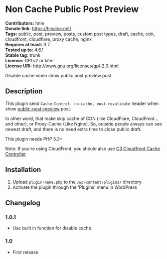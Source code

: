 # Non Cache Public Post Preview #
**Contributors:** hnle  
**Donate link:** https://hinaloe.net/  
**Tags:** public, post, preview, posts, custom post types, draft, cache, cdn, cloudfront, cloudflare, proxy cache, nginx  
**Requires at least:** 3.7  
**Tested up to:** 4.6.1  
**Stable tag:** trunk  
**License:** GPLv2 or later  
**License URI:** http://www.gnu.org/licenses/gpl-2.0.html  

Disable cache when show public post preview post

## Description ##

This plugin send `Cache-Control: no-cache, must-revalidate` header when show [public-post-preview](https://wordpress.org/plugins/public-post-preview/) post.

In other word, that make skip cache of CDN (like CloudFlare, CloudFront... and other), or Proxy-Cache (Like Nginx).
So, outside people always can see newest draft, and there is no need extra time to close public draft.

This plugin needs PHP 5.3+

Note: If you're using CloudFront, you should also use [C3 Cloudfront Cache Controller](https://wordpress.org/plugins/c3-cloudfront-clear-cache/)

## Installation ##

1. Upload `plugin-name.php` to the `/wp-content/plugins/` directory
1. Activate the plugin through the 'Plugins' menu in WordPress

## Changelog ##
### 1.0.1 ###
* Use built in function for disable cache.

### 1.0 ###
* First release

